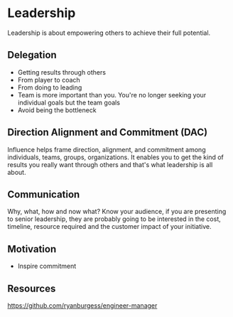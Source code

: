 # Leadership

Leadership is about empowering others to achieve their full potential. 

## Delegation

- Getting results through others
- From player to coach
- From doing to leading
- Team is more important than you. You're no longer seeking your individual goals but the team goals
- Avoid being the bottleneck

## Direction Alignment and Commitment (DAC)

Influence helps frame direction, alignment, and commitment among individuals, teams, groups, organizations. It enables you to get the kind of results you really want through others and that's what leadership is all about.

## Communication

Why, what, how and now what? Know your audience, if you are presenting to senior leadership, they are probably going to be interested in the cost, timeline, resource required and the customer impact of your initiative.

## Motivation

- Inspire commitment 


## Resources

https://github.com/ryanburgess/engineer-manager
